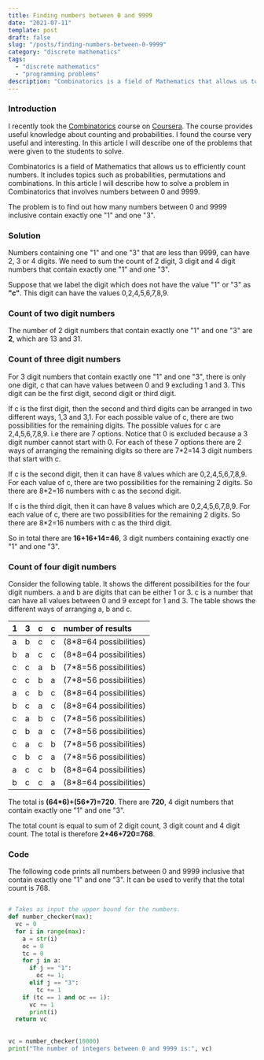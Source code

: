 ```yaml
---
title: Finding numbers between 0 and 9999
date: "2021-07-11"
template: post
draft: false
slug: "/posts/finding-numbers-between-0-9999"
category: "discrete mathematics"
tags:
  - "discrete mathematics"
  - "programming problems" 
description: "Combinatorics is a field of Mathematics that allows us to efficiently count numbers. It includes topics such as probabilities, permutations and combinations. In this article I will describe how to solve a problem in Combinatorics that involves numbers between 0 and 9999."
---
```


### Introduction

I recently took the [Combinatorics](https://www.coursera.org/learn/combinatorics) course on [Coursera](https://www.coursera.org/). The course provides useful knowledge about counting and probabilities. I found the course very useful and interesting. In this article I will describe one of the problems that were given to the students to solve.

Combinatorics is a field of Mathematics that allows us to efficiently count numbers. It includes topics such as probabilities, permutations and combinations. In this article I will describe how to solve a problem in Combinatorics that involves numbers between 0 and 9999.

The problem is to find out how many numbers between 0 and 9999 inclusive contain exactly one "1" and one "3".

### Solution

Numbers containing one "1" and one "3" that are less than 9999, can have 2, 3 or 4 digits. We need to sum the count of 2 digit, 3 digit and 4 digit numbers that contain exactly one "1" and one "3".

Suppose that we label the digit which does not have the value "1" or "3" as **"c"**. This digit can have the values 0,2,4,5,6,7,8,9.

### Count of two digit numbers

The number of 2 digit numbers that contain exactly one "1" and one "3" are **2**, which are 13 and 31.

### Count of three digit numbers

For 3 digit numbers that contain exactly one "1" and one "3", there is only one digit, c that can have values between 0 and 9 excluding 1 and 3. This digit can be the first digit, second digit or third digit.

If c is the first digit, then the second and third digits can be arranged in two different ways, 1,3 and 3,1. For each possible value of c, there are two possibilities for the remaining digits. The possible values for c are 2,4,5,6,7,8,9. i.e there are 7 options. Notice that 0 is excluded because a 3 digit number cannot start with 0. For each of these 7 options there are 2 ways of arranging the remaining digits so there are 7*2=14 3 digit numbers that start with c.

If c is the second digit, then it can have 8 values which are 0,2,4,5,6,7,8,9. For each value of c, there are two possibilities for the remaining 2 digits. So there are 8*2=16 numbers with c as the second digit.

If c is the third digit, then it can have 8 values which are 0,2,4,5,6,7,8,9. For each value of c, there are two possibilities for the remaining 2 digits. So there are 8*2=16 numbers with c as the third digit.

So in total there are **16+16+14=46**, 3 digit numbers containing exactly one "1" and one "3".

### Count of four digit numbers

Consider the following table. It shows the different possibilities for the four digit numbers. a and b are digits that can be either 1 or 3. c is a number that can have all values between 0 and 9 except for 1 and 3. The table shows the different ways of arranging a, b and c.

| 1 | 3 | c | c | number of results |
| :--- | :--- | :--- | :--- | :---------------------- |
| a | b | c | c | (8*8=64 possibilities) |
| b | a | c | c | (8*8=64 possibilities) |
| c | c | a | b | (7*8=56 possibilities) |
| c | c | b | a | (7*8=56 possibilities) |
| a | c | b | c | (8*8=64 possibilities) |
| b | c | a | c | (8*8=64 possibilities) |
| c | a | b | c | (7*8=56 possibilities) |
| c | b | a | c | (7*8=56 possibilities) |
| c | a | c | b | (7*8=56 possibilities) |
| c | b | c | a | (7*8=56 possibilities) |
| a | c | c | b | (8*8=64 possibilities) |
| b | c | c | a | (8*8=64 possibilities) |

The total is **(64\*6)+(56\*7)=720**. There are **720**, 4 digit numbers that contain exactly one "1" and one "3".

The total count is equal to sum of 2 digit count, 3 digit count and 4 digit count. The total is therefore **2+46+720=768**.

### Code

The following code prints all numbers between 0 and 9999 inclusive that contain exactly one "1" and one "3". It can be used to verify that the total count is 768.

```python

# Takes as input the upper bound for the numbers.
def number_checker(max):
  vc = 0
  for i in range(max):
    a = str(i)
    oc = 0
    tc = 0
    for j in a:
      if j == "1":
        oc += 1;
      elif j == "3":
        tc += 1
    if (tc == 1 and oc == 1):
      vc += 1
      print(i)
  return vc
  
      
vc = number_checker(10000)
print("The number of integers between 0 and 9999 is:", vc)
```
